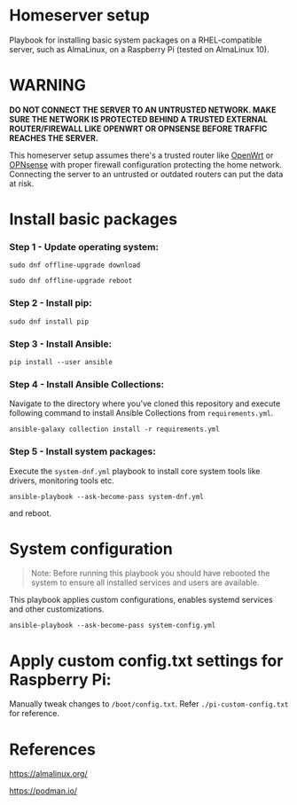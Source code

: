 # Homeserver setup

Playbook for installing basic system packages on a RHEL-compatible server, such as AlmaLinux, on a Raspberry Pi (tested on AlmaLinux 10).

# WARNING

**DO NOT CONNECT THE SERVER TO AN UNTRUSTED NETWORK. MAKE SURE THE NETWORK IS PROTECTED BEHIND A TRUSTED EXTERNAL ROUTER/FIREWALL LIKE OPENWRT OR OPNSENSE BEFORE TRAFFIC REACHES THE SERVER.**

This homeserver setup assumes there's a trusted router like [OpenWrt](https://openwrt.org/) or [OPNsense](https://opnsense.org/) with proper firewall configuration protecting the home network. Connecting the server to an untrusted or outdated routers can put the data at risk.

# Install basic packages

### Step 1 - Update operating system:

```
sudo dnf offline-upgrade download
```

```
sudo dnf offline-upgrade reboot
```

### Step 2 - Install pip:

```
sudo dnf install pip
```

### Step 3 - Install Ansible:

```
pip install --user ansible
```

### Step 4 - Install Ansible Collections:

Navigate to the directory where you've cloned this repository and execute following command to install Ansible Collections from `requirements.yml`.

```
ansible-galaxy collection install -r requirements.yml
```

### Step 5 - Install system packages:

Execute the `system-dnf.yml` playbook to install core system tools like drivers, monitoring tools etc.

```
ansible-playbook --ask-become-pass system-dnf.yml
```

and reboot.

# System configuration

> Note: Before running this playbook you should have rebooted the system to ensure all installed services and users are available.

This playbook applies custom configurations, enables systemd services and other customizations.

```
ansible-playbook --ask-become-pass system-config.yml
```

# Apply custom config.txt settings for Raspberry Pi:

Manually tweak changes to `/boot/config.txt`. Refer `./pi-custom-config.txt` for reference.

# References

https://almalinux.org/

https://podman.io/
